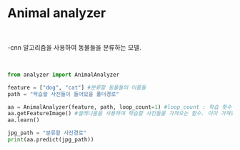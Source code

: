 <h1>Animal analyzer</h1>

<br/>

-cnn 알고리즘을 사용하여 동물들을 분류하는 모델.

<br/>

``` python
from analyzer import AnimalAnalyzer

feature = ["dog", "cat"] #분류할 동물들의 이름들
path = "학습할 사진들이 들어있을 폴더경로"

aa = AnimalAnalyzer(feature, path, loop_count=1) #loop_count : 학습 횟수
aa.getFeatureImage() #셀레니움을 사용하여 학습할 사진들을 가져오는 함수. 이미 가져왔으면 뺴도됨.
aa.learn()

jpg_path = "분류할 사진경로"
print(aa.predict(jpg_path))
```
